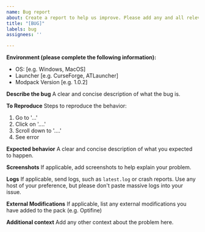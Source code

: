 ```yaml
---
name: Bug report
about: Create a report to help us improve. Please add any and all relevant tags
title: "[BUG]"
labels: bug
assignees: ''

---
```


**Environment (please complete the following information):**
 - OS: [e.g. Windows, MacOS]
 - Launcher [e.g. CurseForge, ATLauncher]
 - Modpack Version [e.g. 1.0.2]

**Describe the bug**
A clear and concise description of what the bug is.

**To Reproduce**
Steps to reproduce the behavior:
1. Go to '...'
2. Click on '....'
3. Scroll down to '....'
4. See error

**Expected behavior**
A clear and concise description of what you expected to happen.

**Screenshots**
If applicable, add screenshots to help explain your problem.

**Logs**
If applicable, send logs, such as `latest.log` or crash reports. Use any host of your preference, but please don't paste massive logs into your issue.

**External Modifications**
If applicable, list any external modifications you have added to the pack (e.g. Optifine)

**Additional context**
Add any other context about the problem here.
